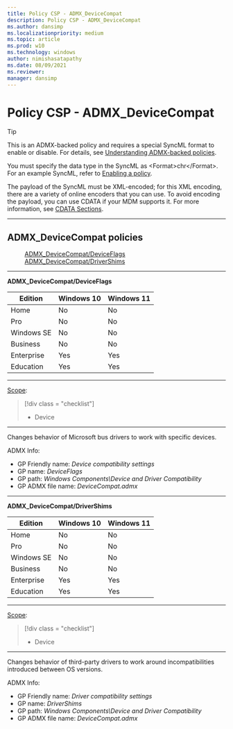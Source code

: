 ```yaml
---
title: Policy CSP - ADMX_DeviceCompat
description: Policy CSP - ADMX_DeviceCompat
ms.author: dansimp
ms.localizationpriority: medium
ms.topic: article
ms.prod: w10
ms.technology: windows
author: nimishasatapathy
ms.date: 08/09/2021
ms.reviewer: 
manager: dansimp
---
```


# Policy CSP - ADMX_DeviceCompat
> [!TIP]
> This is an ADMX-backed policy and requires a special SyncML format to enable or disable.  For details, see [Understanding ADMX-backed policies](./understanding-admx-backed-policies.md).
> 
> You must specify the data type in the SyncML as &lt;Format&gt;chr&lt;/Format&gt;. For an example SyncML, refer to [Enabling a policy](./understanding-admx-backed-policies.md#enabling-a-policy).
> 
> The payload of the SyncML must be XML-encoded; for this XML encoding, there are a variety of online encoders that you can use. To avoid encoding the payload, you can use CDATA if your MDM supports it.  For more information, see [CDATA Sections](http://www.w3.org/TR/REC-xml/#sec-cdata-sect).

<hr/>

<!--Policies-->
## ADMX_DeviceCompat policies  

<dl>
  <dd>
    <a href="#admx-devicecompat-deviceflags">ADMX_DeviceCompat/DeviceFlags</a>
  </dd>
  <dd>
    <a href="#admx-devicecompat-drivershims">ADMX_DeviceCompat/DriverShims</a>
  </dd>
</dl>


<hr/>

<!--Policy-->
<a href="" id="admx-devicecompat-deviceflags"></a>**ADMX_DeviceCompat/DeviceFlags**  

<!--SupportedSKUs-->

|Edition|Windows 10|Windows 11|
|--- |--- |--- |
|Home|No|No|
|Pro|No|No|
|Windows SE|No|No|
|Business|No|No|
|Enterprise|Yes|Yes|
|Education|Yes|Yes|

<!--/SupportedSKUs-->
<hr/>

<!--Scope-->
[Scope](./policy-configuration-service-provider.md#policy-scope):

> [!div class = "checklist"]
> * Device

<hr/>

<!--/Scope-->
<!--Description-->
Changes behavior of Microsoft bus drivers to work with specific devices.

<!--/Description-->

<!--ADMXBacked-->
ADMX Info:  
-   GP Friendly name: *Device compatibility settings*
-   GP name: *DeviceFlags*
-   GP path: *Windows Components\Device and Driver Compatibility*
-   GP ADMX file name: *DeviceCompat.admx*

<!--/ADMXBacked-->
<!--/Policy-->
<hr/>

<!--Policy-->
<a href="" id="admx-devicecompat-drivershims"></a>**ADMX_DeviceCompat/DriverShims**  

<!--SupportedSKUs-->

|Edition|Windows 10|Windows 11|
|--- |--- |--- |
|Home|No|No|
|Pro|No|No|
|Windows SE|No|No|
|Business|No|No|
|Enterprise|Yes|Yes|
|Education|Yes|Yes|

<!--/SupportedSKUs-->
<hr/>

<!--Scope-->
[Scope](./policy-configuration-service-provider.md#policy-scope):

> [!div class = "checklist"]
> * Device

<hr/>

<!--/Scope-->
<!--Description-->
Changes behavior of third-party drivers to work around incompatibilities introduced between OS versions.		

<!--/Description-->

<!--ADMXBacked-->
ADMX Info:  
-   GP Friendly name: *Driver compatibility settings*
-   GP name: *DriverShims*
-   GP path: *Windows Components\Device and Driver Compatibility*
-   GP ADMX file name: *DeviceCompat.admx*

<!--/ADMXBacked-->
<!--/Policy-->

<!--/Policies-->